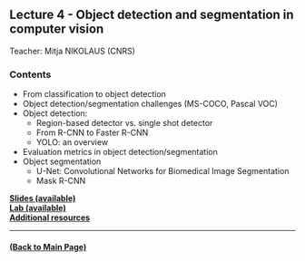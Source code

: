 ## Lecture 4 - Object detection and segmentation in computer vision
Teacher: Mitja NIKOLAUS (CNRS)

<!-- 
### Lecture video
View the recorded lecture [here](https://drive.google.com/file/d/16Nx4dTLCAnTZpblkoldlcctrepMSE1V0/view?usp=sharing)  (this will only be available for approximately 6 weeks after the course)
-->

### Contents

* From classification to object detection
* Object detection/segmentation challenges (MS-COCO, Pascal VOC)
* Object detection:
  * Region-based detector vs. single shot detector
  * From R-CNN to Faster R-CNN
  * YOLO: an overview  
* Evaluation metrics in object detection/segmentation 
* Object segmentation  
  * U-Net: Convolutional Networks for Biomedical Image Segmentation 
  * Mask R-CNN

[**Slides (available)**](https://drive3-pilote.renater.fr/index.php/s/LYE4TipQ7fnJ4YE)  
[**Lab (available)**](https://drive.google.com/drive/folders/1vBUOt06V9fNeDZp03MEKuKNvj-xaA7C5?usp=sharing)  
[**Additional resources**](https://drive3-pilote.renater.fr/index.php/s/Ejo5RTsHtetRXw3)

---
#### [(Back to Main Page)](../index.md)
